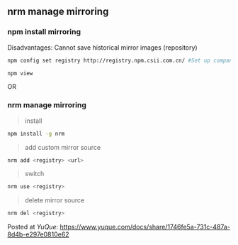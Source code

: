 ## nrm manage mirroring

### npm install mirroring

Disadvantages: Cannot save historical mirror images (repository)
```sh
npm config set registry http://registry.npm.csii.com.cn/ #Set up company mirror source

npm view
```
OR

### nrm manage mirroring

> install
```sh
npm install -g nrm
```
> add custom mirror source
```sh
nrm add <registry> <url>
```
> switch
```sh
nrm use <registry>
```
> delete mirror source
```sh
nrm del <registry>
```
Posted at *YuQue*: https://www.yuque.com/docs/share/1746fe5a-731c-487a-8d4b-e297e0810e62